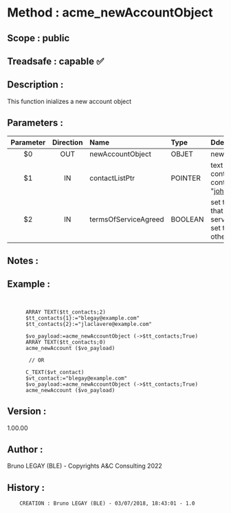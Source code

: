 ﻿# **Method :** acme_newAccountObject
## **Scope :** public
## **Treadsafe :** capable ✅ 
## **Description :** 
This function inializes a new account object
## **Parameters :** 
| Parameter | Direction | Name | Type | Ddescription | 
|:----:|:----:|:----|:----|:----| 
| $0 | OUT | newAccountObject | OBJET | new account object | 
| $1 | IN | contactListPtr | POINTER | text or text array containing emails of contacts (e.g. "john@example.com") | 
| $2 | IN | termsOfServiceAgreed | BOOLEAN | set to TRUE to say that the "terms of service are agreed", set to FALSE otherwise | 

## **Notes :** 

## **Example :** 
```

      
      ARRAY TEXT($tt_contacts;2)
      $tt_contacts{1}:="blegay@example.com"
      $tt_contacts{2}:="jlaclavere@example.com"
      
      $vo_payload:=acme_newAccountObject (->$tt_contacts;True)
      ARRAY TEXT($tt_contacts;0)
      acme_newAccount ($vo_payload)
      
       // OR
      
      C_TEXT($vt_contact)
      $vt_contact:="blegay@example.com"
      $vo_payload:=acme_newAccountObject (->$tt_contacts;True)
      acme_newAccount ($vo_payload)
```
## **Version :** 
1.00.00
## **Author :** 
Bruno LEGAY (BLE) - Copyrights A&C Consulting 2022
## **History :** 
 
        CREATION : Bruno LEGAY (BLE) - 03/07/2018, 18:43:01 - 1.0
